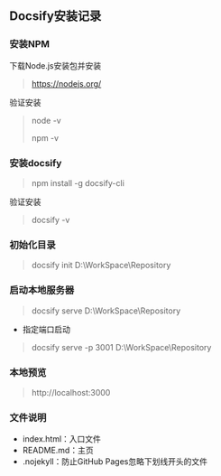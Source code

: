 ## **Docsify安装记录**

### 安装NPM

下载Node.js安装包并安装

> https://nodejs.org/

验证安装

> node -v
>
> npm -v

### 安装docsify

> npm install -g docsify-cli

验证安装

> docsify -v

### 初始化目录

> docsify init D:\WorkSpace\Repository

### 启动本地服务器

> docsify serve D:\WorkSpace\Repository

- 指定端口启动

> docsify serve -p 3001 D:\WorkSpace\Repository

### 本地预览

> http://localhost:3000

### 文件说明

- index.html：入口文件
- README.md：主页
- .nojekyll：防止GitHub Pages忽略下划线开头的文件